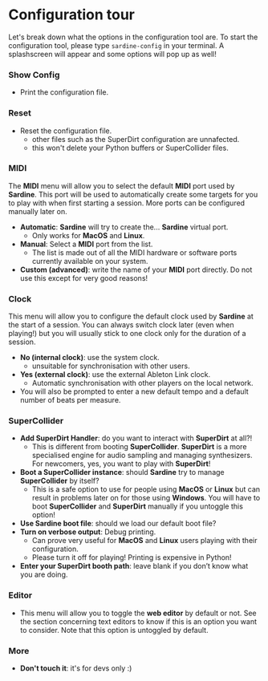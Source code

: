 # Configuration tour

Let's break down what the options in the configuration tool are.
To start the configuration tool, please type `sardine-config` in your terminal.
A splashscreen will appear and some options will pop up as well!

### Show Config
- Print the configuration file.
### Reset
- Reset the configuration file.
  - other files such as the SuperDirt configuration are unnafected.
  - this won't delete your Python buffers or SuperCollider files.
### MIDI
The **MIDI** menu will allow you to select the default **MIDI** port used by **Sardine**. This port will be used to automatically create some targets for you to play with when first starting a session. More ports can be configured manually later on.
- **Automatic**: **Sardine** will try to create the... **Sardine** virtual port.
  - Only works for **MacOS** and **Linux**.
- **Manual**: Select a **MIDI** port from the list. 
  - The list is made out of all the MIDI hardware or software ports currently available on your system.
- **Custom (advanced)**: write the name of your **MIDI** port directly. Do not use this except for very good reasons!

### Clock
This menu will allow you to configure the default clock used by **Sardine** at the start of a session. You can always switch clock later (even when playing!) but you will usually stick to one clock only for the duration of a session.
- **No (internal clock)**: use the system clock. 
  - unsuitable for synchronisation with other users.
- **Yes (external clock)**: use the external Ableton Link clock. 
  - Automatic synchronisation with other players on the local network.
- You will also be prompted to enter a new default tempo and a default number of beats per measure.

### SuperCollider
- **Add SuperDirt Handler**: do you want to interact with **SuperDirt** at all?!
  - This is different from booting **SuperCollider**. **SuperDirt** is a more specialised engine for audio sampling and managing synthesizers. For newcomers, yes, you want to play with **SuperDirt**!
- **Boot a SuperCollider instance**: should **Sardine** try to manage **SuperCollider** by itself?
  - This is a safe option to use for people using **MacOS** or **Linux** but can result in problems later on for those using **Windows**. You will have to boot **SuperCollider** and **SuperDirt** manually if you untoggle this option!
- **Use Sardine boot file**: should we load our default boot file?
- **Turn on verbose output**: Debug printing.
  - Can prove very useful for **MacOS** and **Linux** users playing with their configuration.
  - Please turn it off for playing! Printing is expensive in Python!
- **Enter your SuperDirt booth path**: leave blank if you don&rsquo;t know what you are doing.
### Editor
- This menu will allow you to toggle the **web editor** by default or not. See the section concerning text editors to know if this is an option you want to consider. Note that this option is untoggled by default.
### More
- **Don't touch it**: it's for devs only :)



